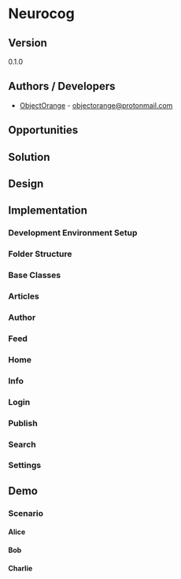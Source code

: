 # Neurocog

## Version
0.1.0

## Authors / Developers
- [ObjectOrange](https://github.com/objectorange) - objectorange@protonmail.com

## Opportunities

## Solution

## Design

## Implementation

### Development Environment Setup

### Folder Structure

### Base Classes

### Articles

### Author

### Feed

### Home

### Info

### Login

### Publish

### Search

### Settings

## Demo


### Scenario


#### Alice


#### Bob


#### Charlie

